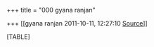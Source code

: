 +++
title = "000 gyana ranjan"

+++
[[gyana ranjan	2011-10-11, 12:27:10 [Source](https://groups.google.com/g/bvparishat/c/kiJZvAGj6Lw)]]



[TABLE]

